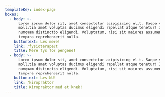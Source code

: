 ```yaml
---
templateKey: index-page
boxes:
  - body: >-
      Lorem ipsum dolor sit, amet consectetur adipisicing elit. Saepe voluptate
      mollitia amet voluptas ducimus eligendi repellat atque tenetur! Illum
      numquam distinctio eligendi. Voluptatum, nisi sit maiores assumenda
      tempora reprehenderit nulla.
    buttontext: Læs mere!
    link: /fysioterapeut
    title: Mere fys for pengene!
  - body: >-
      Lorem ipsum dolor sit, amet consectetur adipisicing elit. Saepe voluptate
      mollitia amet voluptas ducimus eligendi repellat atque tenetur! Illum
      numquam distinctio eligendi. Voluptatum, nisi sit maiores assumenda
      tempora reprehenderit nulla.
    buttontext: Læs NU!
    link: /kiropraktor
    title: Kiropraktor med et knæk!
---
```


